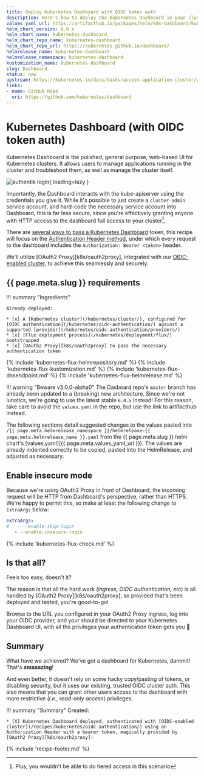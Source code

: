 ```yaml
---
title: Deploy Kubernetes Dashboard with OIDC token auth
description: Here's how to deploy the Kubernetes Dashboard in your cluster, and autheticate with a bearer token from your OIDC-enabled cluster.
values_yaml_url: https://artifacthub.io/packages/helm/k8s-dashboard/kubernetes-dashboard/6.0.8
helm_chart_version: 6.0.x
helm_chart_name: kubernetes-dashboard
helm_chart_repo_name: kubernetes-dashboard
helm_chart_repo_url: https://kubernetes.github.io/dashboard/
helmrelease_name: kubernetes-dashboard
helmrelease_namespace: kubernetes-dashboard
kustomization_name: kubernetes-dashboard
slug: Dashboard
status: new
upstream: https://kubernetes.io/docs/tasks/access-application-cluster/web-ui-dashboard/
links:
- name: GitHub Repo
  uri: https://github.com/kubernetes/dashboard
---
```


# Kubernetes Dashboard (with OIDC token auth)

Kubernetes Dashboard is the polished, general purpose, web-based UI for Kubernetes clusters. It allows users to manage applications running in the cluster and troubleshoot them, as well as manage the cluster itself.

![authentik login](/images/kubernetes-dashboard.png){ loading=lazy }

Importantly, the Dashboard interacts with the kube-apiserver using the credentials you give it. While it's possible to just create a `cluster-admin` service account, and hard-code the necessary service account into Dashboard, this is far less secure, since you're effectively granting anyone with HTTP access to the dashboard full access to your cluster[^1].

There are [several ways to pass a Kubernetes Dashboard](https://github.com/kubernetes/dashboard/blob/master/docs/user/access-control/README.md) token, this recipe will focus on the [Authentication Header method](https://github.com/kubernetes/dashboard/blob/master/docs/user/access-control/README.md#authorization-header), under which every request to the dashboard includes the `Authorization: Bearer <token>` header.

We'll utilize [OAuth2 Proxy][k8s/oauth2proxy], integrated with our [OIDC-enabled cluster](/kubernetes/oidc-authentication/), to achieve this seamlessly and securely.

## {{ page.meta.slug }} requirements

!!! summary "Ingredients"

    Already deployed:

    * [x] A [Kubernetes cluster](/kubernetes/cluster/), configured for [OIDC authentication](/kubernetes/oidc-authentication/) against a supported [provider](/kubernetes/oidc-authentication/providers/)
    * [x] [Flux deployment process](/kubernetes/deployment/flux/) bootstrapped
    * [x] [OAuth2 Proxy][k8s/oauth2proxy] to pass the necessary authentication token

{% include 'kubernetes-flux-helmrepository.md' %}
{% include 'kubernetes-flux-kustomization.md' %}
{% include 'kubernetes-flux-dnsendpoint.md' %}
{% include 'kubernetes-flux-helmrelease.md' %}

!!! warning "Beware v3.0.0-alpha0"
    The Dasboard repo's `master` branch has already been updated to a (breaking) new architecture. Since we're not lunatics, we're going to use the latest stable `6.0.x` instead! For this reason, take care to avoid the `values.yaml` in the repo, but use the link to artifacthub instead.

The following sections detail suggested changes to the values pasted into `/{{ page.meta.helmrelease_namespace }}/helmrelease-{{ page.meta.helmrelease_name }}.yaml` from the {{ page.meta.slug }} helm chart's [values.yaml]({{ page.meta.values_yaml_url }}). The values are already indented correctly to be copied, pasted into the HelmRelease, and adjusted as necessary.

## Enable insecure mode

Because we're using OAuth2 Proxy in front of Dashboard, the incoming request will be HTTP from Dashboard's perspective, rather than HTTPS. We're happy to permit this, so make at least the following change to `ExtraArgs` below:

```yaml hl_lines="3"
extraArgs:
#   - --enable-skip-login
   - --enable-insecure-login
```

{% include 'kubernetes-flux-check.md' %}

## Is that all?

Feels too easy, doesn't it?

The reason is that all the hard work (*ingress, OIDC authentication, etc*) is all handled by [OAuth2 Proxy][k8s/oauth2proxy], so provided that's been deployed and tested, you're good-to-go!

Browse to the URL you configured in your OAuth2 Proxy ingress, log into your OIDC provider, and your should be directed to your Kubernetes Dashboard UI, with all the privileges your authentication token gets you :muscle:

## Summary

What have we achieved? We've got a dashboard for Kubernetes, dammit! That's **amaaazing**!

And even better, it doesn't rely on some hacky copy/pasting of tokens, or disabling security, but it uses our existing, trusted OIDC cluster auth. This also means that you can grant other users access to the dashboard with more restrictive (*i.e., read-only access*) privileges.

!!! summary "Summary"
    Created:

    * [X] Kubernetes Dashboard deployed, authenticated with [OIDC-enabled cluster](/recipes/kubernetes/oidc-authentication/) using an Authorization Header with a bearer token, magically provided by [OAuth2 Proxy][k8s/oauth2proxy]!

{% include 'recipe-footer.md' %}

[^1]: Plus, you wouldn't be able to do tiered access in this scenario